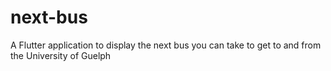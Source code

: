 # next-bus
A Flutter application to display the next bus you can take to get to and from the University of Guelph
